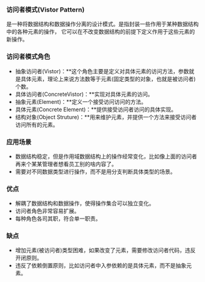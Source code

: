 ### 访问者模式(Vistor Pattern)

是一种将数据结构和数据操作分离的设计模式。是指封装一些作用于某种数据结构中的各种元素的操作， 它可以在不改变数据结构的前提下定义作用于这些元素的新操作。

### 访问者模式角色

* 抽象访问者(Vistor)：**这个角色主要是定义对具体元素的访问方法，参数就是具体元素，理论上来说方法数等于元素(固定类型的对象，也就是被访问者)个数。
* 具体访问者(ConcreteVistor)：**实现对具体元素的访问。
* 抽象元素(Element)：**定义一个接受访问访问的方法。
* 具体元素(Concrete Element)：**提供接受访问者访问的具体实现。
* 结构对象(Object Struture)：**用来维护元素，并提供一个方法来接受访问者访问所有的元素。

### 应用场景

* 数据结构稳定，但是作用域数据结构上的操作经常变化，比如像上面的访问者再来个某某管理者想看员工别的啥内容了。
* 需要对不同数据类型进行操作，而不是用分支判断具体类型的场景。

### 优点

* 解耦了数据结构和数据操作，使得操作集合可以独立变化。
* 访问者角色非常容易扩展。
* 每种角色各司其职，符合单一职责。

### 缺点

* 增加元素(被访问者)类型困难，如果改变了元素，需要修改访问者代码，违反开闭原则。
* 违反了依赖倒置原则，比如访问者中入参依赖的是具体元素，而不是抽象元素。

